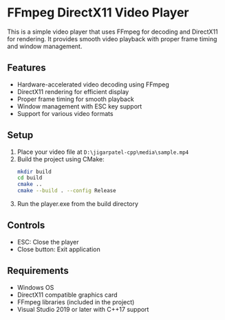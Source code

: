 
# FFmpeg DirectX11 Video Player

This is a simple video player that uses FFmpeg for decoding and DirectX11 for rendering. It provides smooth video playback with proper frame timing and window management.

## Features

- Hardware-accelerated video decoding using FFmpeg
- DirectX11 rendering for efficient display
- Proper frame timing for smooth playback
- Window management with ESC key support
- Support for various video formats

## Setup

1. Place your video file at `D:\jigarpatel-cpp\media\sample.mp4`
2. Build the project using CMake:
   ```bash
   mkdir build
   cd build
   cmake ..
   cmake --build . --config Release
   ```
3. Run the player.exe from the build directory

## Controls

- ESC: Close the player
- Close button: Exit application

## Requirements

- Windows OS
- DirectX11 compatible graphics card
- FFmpeg libraries (included in the project)
- Visual Studio 2019 or later with C++17 support

